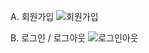 A. 회원가입
![회원가입](https://user-images.githubusercontent.com/111558742/209513582-220209ee-0758-4886-8f34-4debe31ea879.gif)

B. 로그인 / 로그아웃
![로그인아웃](https://user-images.githubusercontent.com/111558742/209514016-e46dacc6-dd1f-4983-9e74-458c4daa3986.gif)
